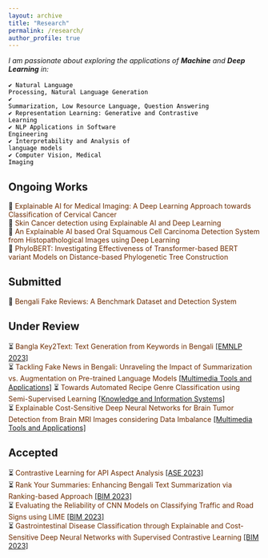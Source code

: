 ```yaml
---
layout: archive
title: "Research"
permalink: /research/
author_profile: true
---
```


*I am passionate about exploring the applications of **Machine** and **Deep Learning** in:*<br><br>
<span style="color:black;">
<code>✔️ Natural Language Processing, Natural Language Generation</code> <br>
<code>✔️ Summarization, Low Resource Language, Question Answering</code> <br>
<code>✔️ Representation Learning: Generative and Contrastive Learning</code> <br>
<code>✔️ NLP Applications in Software Engineering</code> <br>
<code>✔️ Interpretability and Analysis of language models</code> <br>
<code>✔️ Computer Vision, Medical Imaging</code>
</span>
<br/>


## Ongoing Works
🔨 <span style="color:#6E2C00">Explainable AI for Medical Imaging: A Deep Learning Approach towards Classification of Cervical Cancer</span><br>
🔨 <span style="color:#6E2C00">Skin Cancer detection using Explainable AI and Deep Learning</span><br>
🔨 <span style="color:#6E2C00">An Explainable AI based Oral Squamous Cell Carcinoma Detection System from Histopathological Images using Deep Learning</span><br>
🔨 <span style="color:#6E2C00">PhyloBERT: Investigating Effectiveness of Transformer-based BERT variant Models on Distance-based Phylogenetic Tree Construction</span>

## Submitted
📝 <span style="color:#6E2C00">Bengali Fake Reviews: A Benchmark Dataset and Detection System</span><br>

## Under Review
⏳ <span style="color:#6E2C00">Bangla Key2Text: Text Generation from Keywords in Bengali</span> [[EMNLP 2023]](https://2023.emnlp.org/)<br>
⏳ <span style="color:#6E2C00">Tackling Fake News in Bengali: Unraveling the Impact of Summarization vs. Augmentation on Pre-trained Language Models</span> [[Multimedia Tools and Applications]](https://www.springer.com/journal/11042)
⏳ <span style="color:#6E2C00">Towards Automated Recipe Genre Classification using Semi-Supervised Learning</span> [[Knowledge and Information Systems]](https://www.springer.com/journal/10115)<br>
⏳ <span style="color:#6E2C00">Explainable Cost-Sensitive Deep Neural Networks for Brain Tumor Detection from Brain MRI Images considering Data Imbalance</span> [[Multimedia Tools and Applications]](https://www.springer.com/journal/11042)

## Accepted
⏳ <span style="color:#6E2C00">Contrastive Learning for API Aspect Analysis</span> [[ASE 2023]](https://conf.researchr.org/track/ase-2023/ase-2023-papers)<br>
⏳ <span style="color:#6E2C00">Rank Your Summaries: Enhancing Bengali Text Summarization via Ranking-based Approach</span> [[BIM 2023]](https://confbim.com/)<br>
⏳ <span style="color:#6E2C00">Evaluating the Reliability of CNN Models on Classifying Traffic and Road Signs using LIME</span> [[BIM 2023]](https://confbim.com/)<br>
⏳ <span style="color:#6E2C00">Gastrointestinal Disease Classification through Explainable and Cost-Sensitive Deep Neural Networks with Supervised Contrastive Learning</span> [[BIM 2023]](https://confbim.com/)<br>



